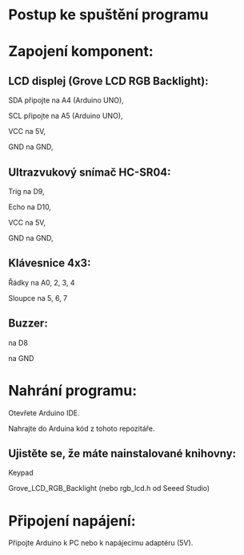 # Postup ke spuštění programu
# Zapojení komponent:

## LCD displej (Grove LCD RGB Backlight):
SDA připojte na A4 (Arduino UNO),

SCL připojte na A5 (Arduino UNO),

VCC na 5V,

GND na GND,

## Ultrazvukový snímač HC-SR04:
Trig na D9,

Echo na D10,

VCC na 5V,

GND na GND,

## Klávesnice 4x3:
Řádky na A0, 2, 3, 4

Sloupce na 5, 6, 7

## Buzzer:
na D8

na GND

# Nahrání programu:
Otevřete Arduino IDE.

Nahrajte do Arduina kód z tohoto repozitáře.

## Ujistěte se, že máte nainstalované knihovny:
Keypad

Grove_LCD_RGB_Backlight (nebo rgb_lcd.h od Seeed Studio)

# Připojení napájení:
Připojte Arduino k PC nebo k napájecímu adaptéru (5V).

